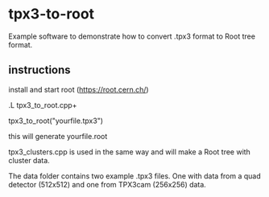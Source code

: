 # tpx3-to-root

Example software to demonstrate how to convert .tpx3 format to Root tree format.

## instructions

install and start root (https://root.cern.ch/)

.L tpx3_to_root.cpp+

tpx3_to_root("yourfile.tpx3")

this will generate yourfile.root

tpx3_clusters.cpp is used in the same way and will make a Root tree with cluster data.

The data folder contains two example .tpx3 files. One with data from a quad detector (512x512) and one from TPX3cam (256x256) data.
